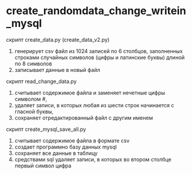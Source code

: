 # create_randomdata_change_writein_mysql


скрипт create_data.py (create_data_v2.py)

1) генерирyет csv файл из 1024 записей по 6 столбцов,
заполненных строками случайных символов (цифры и латинские буквы) 
длиной по 8 символов
2) записывает данные в новый файл 


скрипт read_change_data.py

1) считывает содержимое файла и заменяет нечетные цифры символом #, 
2) удаляет записи, в которых любая из шести строк начинается с гласной буквы,
3) сохраняет отредактированный файл с другим именем


скрипт create_mysql_save_all.py

1) считывает содержимое файла в формате csv 
2) создает программно базу данных mysql
3) сохраняет все данные в таблицу
4) средствами sql удаляет записи, в которых во втором столбце первый символ цифра


